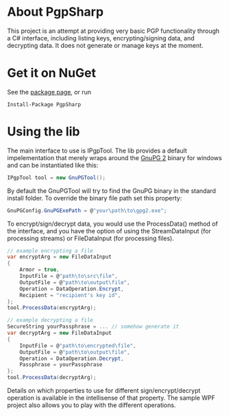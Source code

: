 # About PgpSharp

This project is an attempt at providing very basic PGP functionality 
through a C# interface, including listing keys, encrypting/signing
data, and decrypting data. It does not generate or manage keys at the moment.


# Get it on NuGet
See the [package page](http://www.nuget.org/packages/pgpsharp), or run
```
Install-Package PgpSharp
```

# Using the lib
The main interface to use is IPgpTool. The lib provides a default
impelementation that merely wraps around the [GnuPG 2](https://gnupg.org/) 
binary for windows and can be instantiated like this:

```cs
IPgpTool tool = new GnuPGTool();
```

By default the GnuPGTool will try to find the GnuPG binary in the standard install
folder. To override the binary file path set this property:

```cs
GnuPGConfig.GnuPGExePath = @"your\path\to\gpg2.exe";
```

To encrypt/sign/decrypt data, you would use the ProcessData() method
of the interface, and you have the option of using the StreamDataInput
(for processing streams) or FileDataInput (for processing files).

```cs
// example encrypting a file
var encryptArg = new FileDataInput
{
    Armor = true,
    InputFile = @"path\to\src\file",
    OutputFile = @"path\to\output\file",
    Operation = DataOperation.Encrypt,
    Recipient = "recipient's key id",
};
tool.ProcessData(encryptArg);

// example decrypting a file
SecureString yourPassphrase = ... // somehow generate it
var decryptArg = new FileDataInput
{
    InputFile = @"path\to\encrypted\file",
    OutputFile = @"path\to\output\file",
    Operation = DataOperation.Decrypt,
    Passphrase = yourPassphrase
};
tool.ProcessData(decryptArg);

```

Details on which properties to use for different sign/encrypt/decrypt operation 
is available in the intellisense of that property. The sample WPF project also allows
you to play with the different operations.
